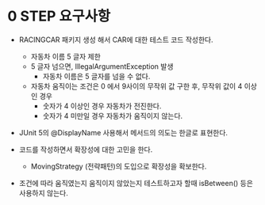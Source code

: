 # 0 STEP 요구사항

- RACINGCAR 패키지 생성 해서 CAR에 대한 테스트 코드 작성한다.
  - 자동차 이름 5 글자 제한
  - 5 글자 넘으면, IllegalArgumentException 발생
    - 자동차 이름은 5 글자를 넘을 수 없다.
  - 자동차 움직이는 조건은 0 에서 9사이의 무작위 값 구한 후, 무작위 값이 4 이상인 경우
    - 숫자가 4 이상인 경우 자동차가 전진한다.
    - 숫자가 4 미만일 경우 자동차가 움직이지 않는다.
  
- JUnit 5의 @DisplayName 사용해서 메서드의 의도는 한글로 표현한다. 

- 코드를 작성하면서 확장성에 대한 고민을 한다.
  - MovingStrategy (전략패턴)의 도입으로 확장성을 확보한다.
  
- 조건에 따라 움직였는지 움직이지 않았는지 테스트하고자 할때 isBetween() 등은 사용하지 않는다.
  
  


